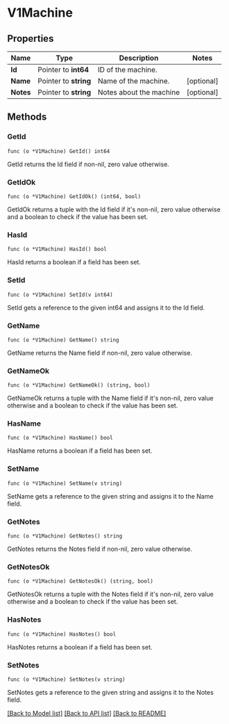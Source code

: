# V1Machine

## Properties

Name | Type | Description | Notes
------------ | ------------- | ------------- | -------------
**Id** | Pointer to **int64** | ID of the machine. | 
**Name** | Pointer to **string** | Name of the machine. | [optional] 
**Notes** | Pointer to **string** | Notes about the machine | [optional] 

## Methods

### GetId

`func (o *V1Machine) GetId() int64`

GetId returns the Id field if non-nil, zero value otherwise.

### GetIdOk

`func (o *V1Machine) GetIdOk() (int64, bool)`

GetIdOk returns a tuple with the Id field if it's non-nil, zero value otherwise
and a boolean to check if the value has been set.

### HasId

`func (o *V1Machine) HasId() bool`

HasId returns a boolean if a field has been set.

### SetId

`func (o *V1Machine) SetId(v int64)`

SetId gets a reference to the given int64 and assigns it to the Id field.

### GetName

`func (o *V1Machine) GetName() string`

GetName returns the Name field if non-nil, zero value otherwise.

### GetNameOk

`func (o *V1Machine) GetNameOk() (string, bool)`

GetNameOk returns a tuple with the Name field if it's non-nil, zero value otherwise
and a boolean to check if the value has been set.

### HasName

`func (o *V1Machine) HasName() bool`

HasName returns a boolean if a field has been set.

### SetName

`func (o *V1Machine) SetName(v string)`

SetName gets a reference to the given string and assigns it to the Name field.

### GetNotes

`func (o *V1Machine) GetNotes() string`

GetNotes returns the Notes field if non-nil, zero value otherwise.

### GetNotesOk

`func (o *V1Machine) GetNotesOk() (string, bool)`

GetNotesOk returns a tuple with the Notes field if it's non-nil, zero value otherwise
and a boolean to check if the value has been set.

### HasNotes

`func (o *V1Machine) HasNotes() bool`

HasNotes returns a boolean if a field has been set.

### SetNotes

`func (o *V1Machine) SetNotes(v string)`

SetNotes gets a reference to the given string and assigns it to the Notes field.


[[Back to Model list]](../README.md#documentation-for-models) [[Back to API list]](../README.md#documentation-for-api-endpoints) [[Back to README]](../README.md)


